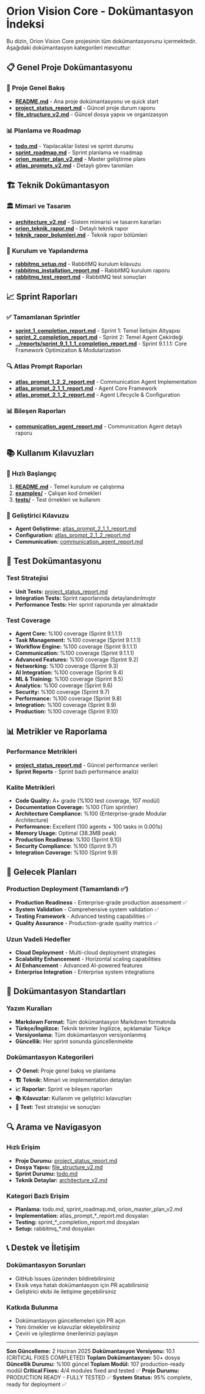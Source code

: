 # Orion Vision Core - Dokümantasyon İndeksi

Bu dizin, Orion Vision Core projesinin tüm dokümantasyonunu içermektedir. Aşağıdaki dokümantasyon kategorileri mevcuttur:

## 📋 Genel Proje Dokümantasyonu

### 🎯 Proje Genel Bakış
- **[README.md](../README.md)** - Ana proje dokümantasyonu ve quick start
- **[project_status_report.md](project_status_report.md)** - Güncel proje durum raporu
- **[file_structure_v2.md](file_structure_v2.md)** - Güncel dosya yapısı ve organizasyon

### 📊 Planlama ve Roadmap
- **[todo.md](todo.md)** - Yapılacaklar listesi ve sprint durumu
- **[sprint_roadmap.md](sprint_roadmap.md)** - Sprint planlama ve roadmap
- **[orion_master_plan_v2.md](orion_master_plan_v2.md)** - Master geliştirme planı
- **[atlas_prompts_v2.md](atlas_prompts_v2.md)** - Detaylı görev tanımları

## 🏗️ Teknik Dokümantasyon

### 🏛️ Mimari ve Tasarım
- **[architecture_v2.md](architecture_v2.md)** - Sistem mimarisi ve tasarım kararları
- **[orion_teknik_rapor.md](orion_teknik_rapor.md)** - Detaylı teknik rapor
- **[teknik_rapor_bolumleri.md](teknik_rapor_bolumleri.md)** - Teknik rapor bölümleri

### 🔧 Kurulum ve Yapılandırma
- **[rabbitmq_setup.md](rabbitmq_setup.md)** - RabbitMQ kurulum kılavuzu
- **[rabbitmq_installation_report.md](rabbitmq_installation_report.md)** - RabbitMQ kurulum raporu
- **[rabbitmq_test_report.md](rabbitmq_test_report.md)** - RabbitMQ test sonuçları

## 📈 Sprint Raporları

### ✅ Tamamlanan Sprintler
- **[sprint_1_completion_report.md](sprint_1_completion_report.md)** - Sprint 1: Temel İletişim Altyapısı
- **[sprint_2_completion_report.md](sprint_2_completion_report.md)** - Sprint 2: Temel Agent Çekirdeği
- **[../reports/sprint_9_1_1_1_completion_report.md](../reports/sprint_9_1_1_1_completion_report.md)** - Sprint 9.1.1.1: Core Framework Optimization & Modularization

### 🔍 Atlas Prompt Raporları
- **[atlas_prompt_1_2_2_report.md](atlas_prompt_1_2_2_report.md)** - Communication Agent Implementation
- **[atlas_prompt_2_1_1_report.md](atlas_prompt_2_1_1_report.md)** - Agent Core Framework
- **[atlas_prompt_2_1_2_report.md](atlas_prompt_2_1_2_report.md)** - Agent Lifecycle & Configuration

### 📊 Bileşen Raporları
- **[communication_agent_report.md](communication_agent_report.md)** - Communication Agent detaylı raporu

## 📚 Kullanım Kılavuzları

### 🚀 Hızlı Başlangıç
1. **[README.md](../README.md#quick-start)** - Temel kurulum ve çalıştırma
2. **[examples/](../examples/)** - Çalışan kod örnekleri
3. **[tests/](../tests/)** - Test örnekleri ve kullanım

### 🔧 Geliştirici Kılavuzu
- **Agent Geliştirme:** [atlas_prompt_2_1_1_report.md](atlas_prompt_2_1_1_report.md#örnek-kullanım)
- **Configuration:** [atlas_prompt_2_1_2_report.md](atlas_prompt_2_1_2_report.md#json-konfigürasyon-örnekleri)
- **Communication:** [communication_agent_report.md](communication_agent_report.md#kullanım-örnekleri)

## 🧪 Test Dokümantasyonu

### Test Stratejisi
- **Unit Tests:** [project_status_report.md](project_status_report.md#test-durumu)
- **Integration Tests:** Sprint raporlarında detaylandırılmıştır
- **Performance Tests:** Her sprint raporunda yer almaktadır

### Test Coverage
- **Agent Core:** %100 coverage (Sprint 9.1.1.1)
- **Task Management:** %100 coverage (Sprint 9.1.1.1)
- **Workflow Engine:** %100 coverage (Sprint 9.1.1.1)
- **Communication:** %100 coverage (Sprint 9.1.1.1)
- **Advanced Features:** %100 coverage (Sprint 9.2)
- **Networking:** %100 coverage (Sprint 9.3)
- **AI Integration:** %100 coverage (Sprint 9.4)
- **ML & Training:** %100 coverage (Sprint 9.5)
- **Analytics:** %100 coverage (Sprint 9.6)
- **Security:** %100 coverage (Sprint 9.7)
- **Performance:** %100 coverage (Sprint 9.8)
- **Integration:** %100 coverage (Sprint 9.9)
- **Production:** %100 coverage (Sprint 9.10)

## 📊 Metrikler ve Raporlama

### Performance Metrikleri
- **[project_status_report.md](project_status_report.md#performance-metrikleri)** - Güncel performance verileri
- **Sprint Reports** - Sprint bazlı performance analizi

### Kalite Metrikleri
- **Code Quality:** A+ grade (%100 test coverage, 107 modül)
- **Documentation Coverage:** %100 (Tüm sprintler)
- **Architecture Compliance:** %100 (Enterprise-grade Modular Architecture)
- **Performance:** Excellent (100 agents + 100 tasks in 0.001s)
- **Memory Usage:** Optimal (38.3MB peak)
- **Production Readiness:** %100 (Sprint 9.10)
- **Security Compliance:** %100 (Sprint 9.7)
- **Integration Coverage:** %100 (Sprint 9.9)

## 🔮 Gelecek Planları

### Production Deployment (Tamamlandı ✅)
- **Production Readiness** - Enterprise-grade production assessment ✅
- **System Validation** - Comprehensive system validation ✅
- **Testing Framework** - Advanced testing capabilities ✅
- **Quality Assurance** - Production-grade quality metrics ✅

### Uzun Vadeli Hedefler
- **Cloud Deployment** - Multi-cloud deployment strategies
- **Scalability Enhancement** - Horizontal scaling capabilities
- **AI Enhancement** - Advanced AI-powered features
- **Enterprise Integration** - Enterprise system integrations

## 📝 Dokümantasyon Standartları

### Yazım Kuralları
- **Markdown Format:** Tüm dokümantasyon Markdown formatında
- **Türkçe/İngilizce:** Teknik terimler İngilizce, açıklamalar Türkçe
- **Versiyonlama:** Tüm dokümantasyon versiyonlanmış
- **Güncellik:** Her sprint sonunda güncellenmekte

### Dokümantasyon Kategorileri
- **📋 Genel:** Proje genel bakış ve planlama
- **🏗️ Teknik:** Mimari ve implementation detayları
- **📈 Raporlar:** Sprint ve bileşen raporları
- **📚 Kılavuzlar:** Kullanım ve geliştirici kılavuzları
- **🧪 Test:** Test stratejisi ve sonuçları

## 🔍 Arama ve Navigasyon

### Hızlı Erişim
- **Proje Durumu:** [project_status_report.md](project_status_report.md)
- **Dosya Yapısı:** [file_structure_v2.md](file_structure_v2.md)
- **Sprint Durumu:** [todo.md](todo.md)
- **Teknik Detaylar:** [architecture_v2.md](architecture_v2.md)

### Kategori Bazlı Erişim
- **Planlama:** todo.md, sprint_roadmap.md, orion_master_plan_v2.md
- **Implementation:** atlas_prompt_*_report.md dosyaları
- **Testing:** sprint_*_completion_report.md dosyaları
- **Setup:** rabbitmq_*.md dosyaları

## 📞 Destek ve İletişim

### Dokümantasyon Sorunları
- GitHub Issues üzerinden bildirebilirsiniz
- Eksik veya hatalı dokümantasyon için PR açabilirsiniz
- Geliştirici ekibi ile iletişime geçebilirsiniz

### Katkıda Bulunma
- Dokümantasyon güncellemeleri için PR açın
- Yeni örnekler ve kılavuzlar ekleyebilirsiniz
- Çeviri ve iyileştirme önerilerinizi paylaşın

---

**Son Güncelleme:** 2 Haziran 2025
**Dokümantasyon Versiyonu:** 10.1 (CRITICAL FIXES COMPLETED)
**Toplam Dokümantasyon:** 50+ dosya
**Güncellik Durumu:** %100 güncel
**Toplam Modül:** 107 production-ready modül
**Critical Fixes:** 4/4 modules fixed and tested ✅
**Proje Durumu:** PRODUCTION READY - FULLY TESTED ✅
**System Status:** 95% complete, ready for deployment ✅
